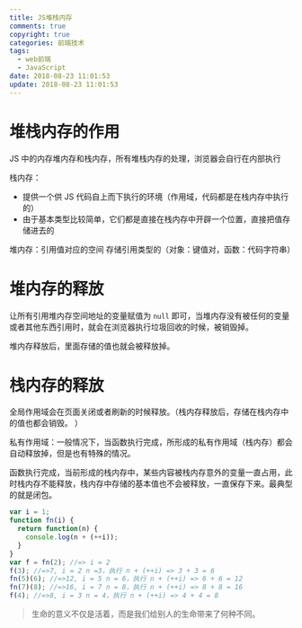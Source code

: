 ```yaml
---
title: JS堆栈内存
comments: true
copyright: true
categories: 前端技术
tags:
  - web前端
  - JavaScript
date: 2018-08-23 11:01:53
update: 2018-08-23 11:01:53
---
```

# 堆栈内存的作用
JS 中的内存堆内存和栈内存，所有堆栈内存的处理，浏览器会自行在内部执行

栈内存：
- 提供一个供 JS 代码自上而下执行的环境（作用域，代码都是在栈内存中执行的）
- 由于基本类型比较简单，它们都是直接在栈内存中开辟一个位置，直接把值存储进去的

堆内存：引用值对应的空间
存储引用类型的（对象：键值对，函数：代码字符串）
<!-- more -->

# 堆内存的释放
让所有引用堆内存空间地址的变量赋值为 `null` 即可，当堆内存没有被任何的变量或者其他东西引用时，就会在浏览器执行垃圾回收的时候，被销毁掉。

堆内存释放后，里面存储的值也就会被释放掉。

# 栈内存的释放
全局作用域会在页面关闭或者刷新的时候释放。（栈内存释放后，存储在栈内存中的值也都会销毁。
）

私有作用域：一般情况下，当函数执行完成，所形成的私有作用域（栈内存）都会自动释放掉，但是也有特殊的情况。

函数执行完成，当前形成的栈内存中，某些内容被栈内存意外的变量一直占用，此时栈内存不能释放，栈内存中存储的基本值也不会被释放，一直保存下来。最典型的就是闭包。

``` javascript
var i = 1;
function fn(i) {
  return function(n) {
    console.log(n + (++i));
  }
}
var f = fn(2); //=> i = 2
f(3); //=>7, i = 2 n =3，执行 n + (++i) => 3 + 3 = 6
fn(5)(6); //=>12, i = 5 n = 6，执行 n + (++i) => 6 + 6 = 12
fn(7)(8); //=>16, i = 7 n = 8，执行 n + (++i) => 8 + 8 = 16
f(4); //=>8, i = 3 n = 4，执行 n + (++i) => 4 + 4 = 8
```

<blockquote class="blockquote-center">生命的意义不仅是活着，而是我们给别人的生命带来了何种不同。</blockquote>
